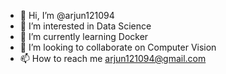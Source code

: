 - 👋 Hi, I’m @arjun121094
- 👀 I’m interested in Data Science
- 🌱 I’m currently learning Docker
- 💞️ I’m looking to collaborate on Computer Vision
- 📫 How to reach me arjun121094@gmail.com

<!---
arjun121094/arjun121094 is a ✨ special ✨ repository because its `README.md` (this file) appears on your GitHub profile.
You can click the Preview link to take a look at your changes.
--->

